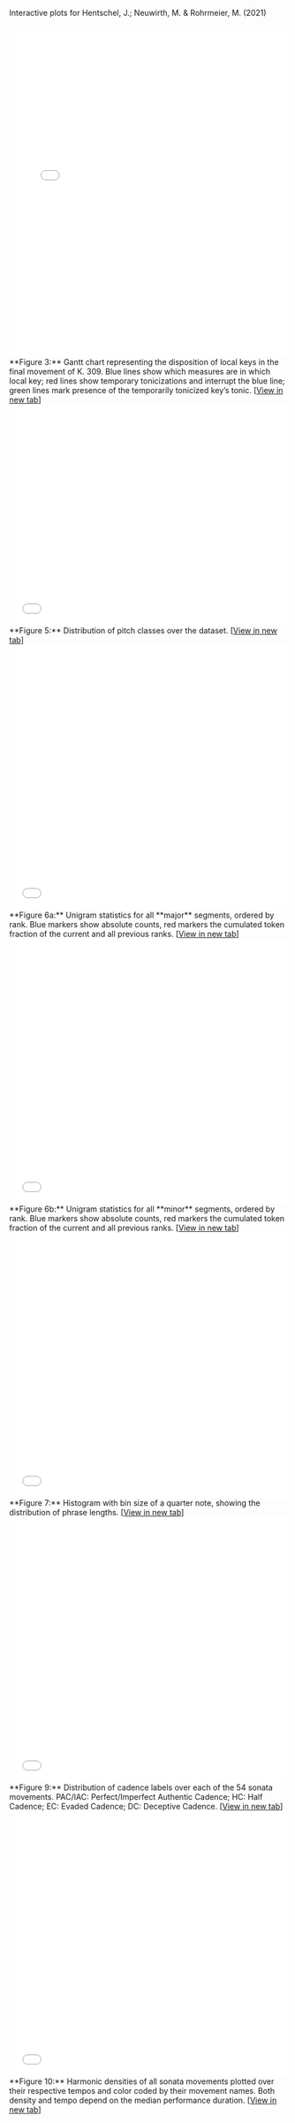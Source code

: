 Interactive plots for Hentschel, J.; Neuwirth, M. & Rohrmeier, M. (2021)

<iframe id="igraph" scrolling="no" style="border:none;" seamless="seamless" src="03.html" height="600" width="100%"></iframe>
**Figure 3:** Gantt chart representing the disposition of local keys in the final movement of K. 309. Blue lines show which measures are in which local key; red lines show temporary tonicizations and interrupt the blue line; green lines mark presence of the temporarily tonicized key’s tonic. [<a href="03.html" target=_blank>View in new tab</a>]

<iframe id="igraph" scrolling="no" style="border:none;" seamless="seamless" src="05.html" height="400" width="100%"></iframe>
**Figure 5:** Distribution of pitch classes over the dataset. [<a href="05.html" target=_blank>View in new tab</a>]

<iframe id="igraph" scrolling="no" style="border:none;" seamless="seamless" src="06a.html" height="480" width="100%"></iframe>
**Figure 6a:** Unigram statistics for all **major** segments, ordered by rank. Blue markers show absolute counts, red markers the cumulated token fraction of the current and all previous ranks. [<a href="06a.html" target=_blank>View in new tab</a>]

<iframe id="igraph" scrolling="no" style="border:none;" seamless="seamless" src="06b.html" height="480" width="100%"></iframe>
**Figure 6b:** Unigram statistics for all **minor** segments, ordered by rank. Blue markers show absolute counts, red markers the cumulated token fraction of the current and all previous ranks. [<a href="06b.html" target=_blank>View in new tab</a>]

<iframe id="igraph" scrolling="no" style="border:none;" seamless="seamless" src="07.html" height="480" width="100%"></iframe>
**Figure 7:** Histogram with bin size of a quarter note, showing the distribution of phrase lengths. [<a href="07.html" target=_blank>View in new tab</a>]

<iframe id="igraph" scrolling="no" style="border:none;" seamless="seamless" src="09.html" height="480" width="100%"></iframe>
**Figure 9:** Distribution of cadence labels over each of the 54 sonata movements. PAC/IAC: Perfect/Imperfect Authentic Cadence; HC: Half Cadence; EC: Evaded Cadence; DC: Deceptive Cadence. [<a href="09.html" target=_blank>View in new tab</a>]

<iframe id="igraph" scrolling="no" style="border:none;" seamless="seamless" src="10.html" height="480" width="100%"></iframe>
**Figure 10:** Harmonic densities of all sonata movements plotted over their respective tempos and color coded by their movement names. Both density and tempo depend on the median performance duration. [<a href="10.html" target=_blank>View in new tab</a>]
